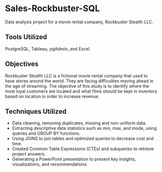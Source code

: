 # Sales-Rockbuster-SQL
Data analysis project for a movie rental company, Rockbuster Stealth LLC.

## Tools Utilized
PostgreSQL, Tableau, pgAdmin, and Excel. 

## Objectives
Rockbuster Stealth LLC is a fictional movie rental company that used to have stores around the world. They are facing difficulties moving ahead in the age of streaming. The objective of this study is to identify where the most loyal customers are located and what films should be kept in inventory based on location in order to increase revenue.

## Techniques Utilized
- Data cleaning, removing duplicates, missing and non-uniform data.
- Extracting descriptive data statistics such as min, max, and mode, using queries and GROUP BY functions.
- Using JOINS to join tables and optimized queries to decrease cost and time.
- Created Common Table Expressions (CTEs) and subqueries to retrieve project answers.
- Generating a PowerPoint presentation to present key insights, visualizations, and recommendations.
